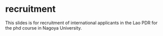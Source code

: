 # recruitment

This slides is for recruitment of international applicants in the Lao PDR  for the phd course in Nagoya University. 
